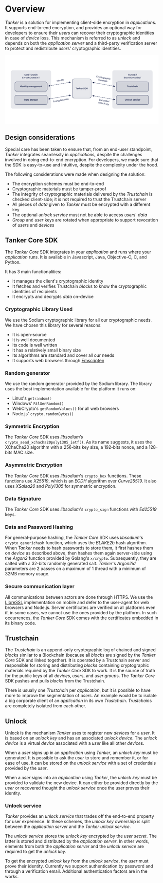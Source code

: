 # Overview

*Tanker* is a solution for implementing client-side encryption in *application*s. It supports end-to-end encryption, and provides an optional way for developers to ensure their *user*s can recover their cryptographic identities in case of *device* loss. This mechanism is referred to as *unlock* and depends on both the *application server* and a third-party verification server to protect and redistribute *user*s' cryptographic identities.

![Tanker big picture](./img/servers.png)

## Design considerations

Special care has been taken to ensure that, from an end-user standpoint, *Tanker* integrates seamlessly in *application*s, despite the challenges involved in doing end-to-end encryption. For developers, we made sure that the SDK is easy-to-use and intuitive, despite the complexity under the hood.

The following considerations were made when designing the solution:

- The encryption schemes must be end-to-end
- Cryptographic materials must be tamper-proof
- The integrity of cryptographic materials delivered by the *Trustchain* is checked client-side; it is not required to trust the Trustchain server
- All pieces of *data* given to *Tanker* must be encrypted with a different key
- The optional *unlock service* must not be able to access *user*s' *data*
- *Group* and *user* keys are rotated when appropriate to support revocation of *user*s and *device*s



## Tanker Core SDK

The *Tanker Core* SDK integrates in your *application* and runs where your *application* runs. It is available in Javascript, Java, Objective-C, C, and Python.

It has 3 main functionalities:

- It manages the client's cryptographic identity
- It fetches and verifies Trustchain *block*s to know the cryptographic identities of recipients
- It encrypts and decrypts *data* on-device

### Cryptographic Library Used

We use the Sodium cryptographic library for all our cryptographic needs. We have chosen this library for several reasons:

- It is open-source
- It is well documented
- Its code is well written
- It has a relatively small binary size
- Its algorithms are standard and cover all our needs
- It supports web browsers through [Emscripten](https://emscripten.org)

### Random generator

We use the random generator provided by the Sodium library. The library uses the best implementation available for the platform it runs on:

- Linux's `getrandom()`
- Windows' `RtlGenRandom()`
- WebCrypto's `getRandomValues()` for all web browsers
- Node.js' `crypto.randomBytes()`

### Symmetric Encryption

The *Tanker Core* SDK uses *libsodium*’s `crypto_aead_xchacha20poly1305_ietf()`.
As its name suggests, it uses the XChaCha20 algorithm with a 256-bits key size, a 192-bits nonce, and a 128-bits MAC size.

### Asymmetric Encryption

The *Tanker Core* SDK uses *libsodium*'s `crypto_box` functions.
These functions use *X25519*, which is an *ECDH* algorithm over *Curve25519*. It also uses *XSalsa20* and *Poly1305* for symmetric encryption.

### Data Signature

The *Tanker Core* SDK uses *libsodium*'s `crypto_sign` functions with *Ed25519* keys.

### Data and Password Hashing

For general-purpose hashing, the *Tanker Core* SDK uses *libsodium*'s `crypto_generichash` function, which uses the *BLAKE2b* hash algorithm.
When *Tanker* needs to hash passwords to store them, it first hashes them on *device* as described above, then hashes them again server-side using the *Argon2* function provided by Golang's `x/crypto`. Subsequently, they are salted with a 32-bits randomly generated salt. *Tanker*'s *Argon2id* parameters are 2 passes on a maximum of 1 thread with a minimum of 32MB memory usage.

### Secure communication layer

All communications between actors are done through HTTPS.
We use the [LibreSSL](http://www.libressl.org/) implementation on mobile and defer to the user-agent for web browsers and Node.js.
Server certificates are verified on all platforms even if, in some cases, we cannot use the ones provided by the platform.
In such occurrences, the *Tanker Core* SDK comes with the certificates embedded in its binary code.


## Trustchain

The *Trustchain* is an append-only cryptographic log of chained and signed *block*s similar to a Blockchain (because all *block*s are signed by the *Tanker Core* SDK and linked together).
It is operated by a Trustchain server and responsible for storing and distributing *block*s containing cryptographic materials required by the *Tanker Core* SDK to work. It is the source of truth for the public keys of all *device*s, *user*s, and *user group*s. The *Tanker Core* SDK pushes and pulls *block*s from the Trustchain.

There is usually one *Trustchain* per *application*, but it is possible to have more to improve the segmentation of *user*s. An example would be to isolate a big corporate client of an *application* in its own *Trustchain*. *Trustchain*s are completely isolated from each other.

## Unlock

Unlock is the mechanism *Tanker* uses to register new *device*s for a *user*.
It is based on an *unlock key* and has an associated *unlock device*. The *unlock device* is
a virtual *device* associated with a *user* like all other *device*s.

When a *user* signs up in an *application* using *Tanker*, an *unlock key* must be generated. It is possible to ask the *user* to store and remember it, or for ease of use, it can be stored on the *unlock service* with a set of credentials provided by the *user*.

When a *user* signs into an *application* using *Tanker*, the *unlock key* must be provided to validate the new device. It can either be provided directly by the *user* or recovered thought the *unlock service* once the user proves their identity.

### Unlock service

*Tanker* provides an *unlock service* that trades off the end-to-end property for user experience. In these schemes, the *unlock key*
ownership is split between the *application server* and the *Tanker* *unlock service*.

The *unlock service* stores the *unlock key* encrypted by the *user secret*. The latter is stored and distributed by the *application server*. In other words, elements from both the *application server* and the *unlock service* are required to get the *unlock key*.

To get the encrypted *unlock key* from the *unlock service*, the *user* must prove their identity. Currently we support authentication by password and through a verification email. Additional authentication factors are in the works.
